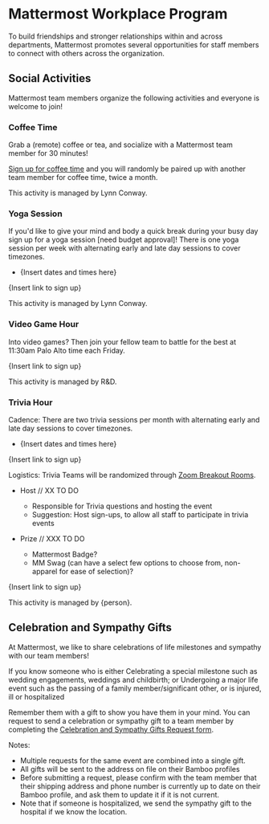 # Mattermost Workplace Program

To build friendships and stronger relationships within and across departments, Mattermost promotes several opportunities for staff members to connect with others across the organization.

## Social Activities

Mattermost team members organize the following activities and everyone is welcome to join!

### Coffee Time

Grab a (remote) coffee or tea, and socialize with a Mattermost team member for 30 minutes!

[Sign up for coffee time](https://docs.google.com/spreadsheets/d/1MoHM7tI61F0gFMigcwaSYOBCKxvJAAiAVaefHWM8wBQ/edit#gid=0) and you will randomly be paired up with another team member for coffee time, twice a month.

This activity is managed by Lynn Conway.

### Yoga Session

If you'd like to give your mind and body a quick break during your busy day sign up for a yoga session [need budget approval]! There is one yoga session per week with alternating early and late day sessions to cover timezones.

  - {Insert dates and times here}

{Insert link to sign up}

This activity is managed by Lynn Conway.

### Video Game Hour

Into video games? Then join your fellow team to battle for the best at 11:30am Palo Alto time each Friday.

{Insert link to sign up}

This activity is managed by R&D.

### Trivia Hour

Cadence: There are two trivia sessions per month with alternating early and late day sessions to cover timezones.

  - {Insert dates and times here}

{Insert link to sign up}

Logistics: Trivia Teams will be randomized through [Zoom Breakout Rooms](https://support.zoom.us/hc/en-us/articles/206476093-Enabling-breakout-rooms).

  - Host // XX TO DO

    - Responsible for Trivia questions and hosting the event 
    - Suggestion: Host sign-ups, to allow all staff to participate in trivia events 

  - Prize // XXX TO DO

    - Mattermost Badge? 
    - MM Swag (can have a select few options to choose from, non-apparel for ease of selection)?  

{Insert link to sign up}

This activity is managed by {person}.

## Celebration and Sympathy Gifts

At Mattermost, we like to share celebrations of life milestones and sympathy with our team members!

If you know someone who is either
Celebrating a special milestone such as wedding engagements, weddings and childbirth; or
Undergoing a major life event such as the passing of a family member/significant other, or is injured, ill or hospitalized

Remember them with a gift to show you have them in your mind. You can request to send a celebration or sympathy gift to a team member by completing the [Celebration and Sympathy Gifts Request form](https://docs.google.com/forms/d/1_ltFCvZhItVNWS6JV-glOnk1aU-d9oOfUZrW3zEiWhg/edit).

Notes:

  - Multiple requests for the same event are combined into a single gift.
  - All gifts will be sent to the address on file on their Bamboo profiles
  - Before submitting a request, please confirm with the team member that their shipping address and phone number is currently up to date on their Bamboo profile, and ask them to update it if it is not current.
  - Note that if someone is hospitalized, we send the sympathy gift to the hospital if we know the location.
